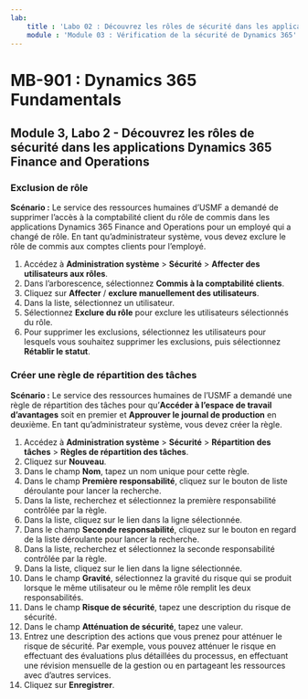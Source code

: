 ```yaml
---
lab:
    title : 'Labo 02 : Découvrez les rôles de sécurité dans les applications Dynamics 365 Finance and Operations'
    module : 'Module 03 : Vérification de la sécurité de Dynamics 365'
---
```


# MB-901 : Dynamics 365 Fundamentals
## Module 3, Labo 2 - Découvrez les rôles de sécurité dans les applications Dynamics 365 Finance and Operations

### Exclusion de rôle

**Scénario :** Le service des ressources humaines d’USMF a demandé de supprimer l’accès à la comptabilité client du rôle de commis dans les applications Dynamics 365 Finance and Operations pour un employé qui a changé de rôle. En tant qu’administrateur système, vous devez exclure le rôle de commis aux comptes clients pour l’employé.

1. Accédez à **Administration système** > **Sécurité** > **Affecter des utilisateurs aux rôles**.
1. Dans l’arborescence, sélectionnez **Commis à la comptabilité clients**.
1. Cliquez sur **Affecter** / **exclure manuellement des utilisateurs**.
1. Dans la liste, sélectionnez un utilisateur.
1. Sélectionnez **Exclure du rôle** pour exclure les utilisateurs sélectionnés du rôle.
1. Pour supprimer les exclusions, sélectionnez les utilisateurs pour lesquels vous souhaitez supprimer les exclusions, puis sélectionnez **Rétablir le statut**. 

### Créer une règle de répartition des tâches

**Scénario :** Le service des ressources humaines de l’USMF a demandé une règle de répartition des tâches pour qu’**Accéder à l’espace de travail d’avantages** soit en premier et **Approuver le journal de production** en deuxième. En tant qu’administrateur système, vous devez créer la règle.

1. Accédez à **Administration système** > **Sécurité** > **Répartition des tâches** > **Règles de répartition des tâches**.
1. Cliquez sur **Nouveau**.
1. Dans le champ **Nom**, tapez un nom unique pour cette règle.
1. Dans le champ **Première responsabilité**, cliquez sur le bouton de liste déroulante pour lancer la recherche.
1. Dans la liste, recherchez et sélectionnez la première responsabilité contrôlée par la règle.
1. Dans la liste, cliquez sur le lien dans la ligne sélectionnée.
1. Dans le champ **Seconde responsabilité**, cliquez sur le bouton en regard de la liste déroulante pour lancer la recherche.
1. Dans la liste, recherchez et sélectionnez la seconde responsabilité contrôlée par la règle.
1. Dans la liste, cliquez sur le lien dans la ligne sélectionnée.
1. Dans le champ **Gravité**, sélectionnez la gravité du risque qui se produit lorsque le même utilisateur ou le même rôle remplit les deux responsabilités.
1. Dans le champ **Risque de sécurité**, tapez une description du risque de sécurité.
1. Dans le champ **Atténuation de sécurité**, tapez une valeur.
1. Entrez une description des actions que vous prenez pour atténuer le risque de sécurité. 
Par exemple, vous pouvez atténuer le risque en effectuant des évaluations plus détaillées du processus, en effectuant une révision mensuelle de la gestion ou en partageant les ressources avec d’autres services.
1. Cliquez sur **Enregistrer**.
